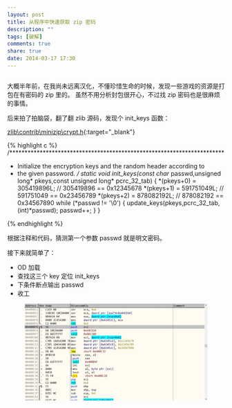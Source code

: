 ```yaml
---
layout: post
title: 从程序中快速获取 zip 密码
description: ""
tags: [破解]
comments: true
share: true
date: 2014-03-17 17:30
---
```


~~~
~~~

大概半年前，在我尚未远离汉化，不懂珍惜生命的时候，发现一些游戏的资源是打包在有密码的 zip 里的。
虽然不用分析封包很开心，不过找 zip 密码也是很麻烦的事情。

后来拍了拍脑袋，翻了翻 zlib 源码，发现个 init_keys 函数：

[zlib\contrib\minizip\crypt.h](https://github.com/madler/zlib/blob/master/contrib/minizip/crypt.h#L66){:target="_blank"}

{% highlight c %}
/***********************************************************************
 * Initialize the encryption keys and the random header according to
 * the given password.
 */
static void init_keys(const char* passwd,unsigned long* pkeys,const unsigned long* pcrc_32_tab)
{
    *(pkeys+0) = 305419896L;    // 305419896 == 0x12345678
    *(pkeys+1) = 591751049L;    // 591751049 == 0x23456789
    *(pkeys+2) = 878082192L;    // 878082192 == 0x34567890
    while (*passwd != '\0') {
        update_keys(pkeys,pcrc_32_tab,(int)*passwd);
        passwd++;
    }
}

{% endhighlight %}

根据注释和代码，猜测第一个参数 passwd 就是明文密码。

接下来就简单了：

* OD 加载
* 查找这三个 key 定位 init_keys
* 下条件断点输出 passwd
* 收工

<figure>
    <img src="/images/posts/find-zip-password-example-rar-zip-sfx-32.jpg" alt="">
</figure>
